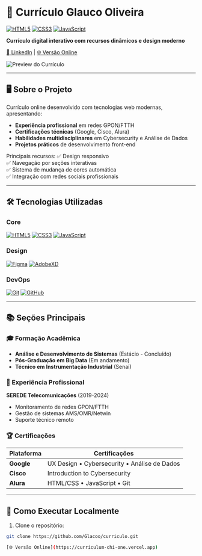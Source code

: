 # 📄 Currículo Glauco Oliveira

[![HTML5](https://img.shields.io/badge/HTML5-E34F26?style=flat&logo=html5&logoColor=white)](https://developer.mozilla.org/pt-BR/docs/Web/HTML)
[![CSS3](https://img.shields.io/badge/CSS3-1572B6?style=flat&logo=css3&logoColor=white)](https://developer.mozilla.org/pt-BR/docs/Web/CSS)
[![JavaScript](https://img.shields.io/badge/JavaScript-F7DF1E?style=flat&logo=javascript&logoColor=black)](https://developer.mozilla.org/pt-BR/docs/Web/JavaScript)

**Currículo digital interativo com recursos dinâmicos e design moderno**

[🔗 LinkedIn](https://www.linkedin.com/in/glauco-o-0a062b104/) | 
[🌐 Versão Online](https://curriculum-chi-one.vercel.app)

![Preview do Currículo](https://i.ibb.co/vCdPKK3S/image-2025-04-01-135110842.png)

---

## 🖥️ Sobre o Projeto

Currículo online desenvolvido com tecnologias web modernas, apresentando:
- **Experiência profissional** em redes GPON/FTTH
- **Certificações técnicas** (Google, Cisco, Alura)
- **Habilidades multidisciplinares** em Cybersecurity e Análise de Dados
- **Projetos práticos** de desenvolvimento front-end

Principais recursos:
✅ Design responsivo  
✅ Navegação por seções interativas  
✅ Sistema de mudança de cores automática  
✅ Integração com redes sociais profissionais  

---

## 🛠️ Tecnologias Utilizadas

### Core 
[![HTML5](https://img.shields.io/badge/HTML5-E34F26?style=flat&logo=html5&logoColor=white)](https://developer.mozilla.org/pt-BR/docs/Web/HTML)
[![CSS3](https://img.shields.io/badge/CSS3-1572B6?style=flat&logo=css3&logoColor=white)](https://developer.mozilla.org/pt-BR/docs/Web/CSS)
[![JavaScript](https://img.shields.io/badge/JavaScript-F7DF1E?style=flat&logo=javascript&logoColor=black)](https://developer.mozilla.org/pt-BR/docs/Web/JavaScript)

### Design 
[![Figma](https://img.shields.io/badge/Figma-FF6F61?style=flat&logo=figma&logoColor=white)](https://www.figma.com/)
[![AdobeXD](https://img.shields.io/badge/Adobe_XD-FF61F6?style=flat&logo=adobe-xd&logoColor=white)](https://www.adobe.com/br/products/xd.html)

### DevOps 
[![Git](https://img.shields.io/badge/Git-F05032?style=flat&logo=git&logoColor=white)](https://git-scm.com/)
[![GitHub](https://img.shields.io/badge/GitHub-181717?style=flat&logo=github&logoColor=white)](https://github.com/)

---

## 📚 Seções Principais

### 🎓 Formação Acadêmica
- **Análise e Desenvolvimento de Sistemas** (Estácio - Concluído)
- **Pós-Graduação em Big Data** (Em andamento)
- **Técnico em Instrumentação Industrial** (Senai)

### 🔧 Experiência Profissional
**SEREDE Telecomunicações** (2019-2024)  
- Monitoramento de redes GPON/FTTH
- Gestão de sistemas AMS/OMR/Netwin
- Suporte técnico remoto

### 🏆 Certificações
| Plataforma  | Certificações |
|-------------|---------------|
| **Google**  | UX Design • Cybersecurity • Análise de Dados |
| **Cisco**   | Introduction to Cybersecurity |
| **Alura**   | HTML/CSS • JavaScript • Git |

---

## 🚀 Como Executar Localmente

1. Clone o repositório:
```bash
git clone https://github.com/Glacoo/curriculo.git

[🌐 Versão Online](https://curriculum-chi-one.vercel.app)
